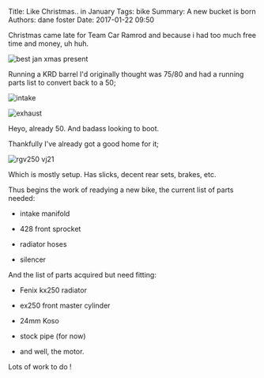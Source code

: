 Title: Like Christmas.. in January
Tags: bike
Summary: A new bucket is born
Authors: dane foster
Date: 2017-01-22 09:50

Christmas came late for Team Car Ramrod and because i had too much free time and money, uh huh.

![best jan xmas present]({photo}jan-xmas/IMG_0250.JPG)

Running a KRD barrel I'd originally thought was 75/80 and had a running parts list to convert back to a 50;

![intake]({photo}jan-xmas/IMG_0254.JPG)

![exhaust]({photo}jan-xmas/IMG_0256.JPG)

Heyo, already 50. And badass looking to boot.

Thankfully I've already got a good home for it;

![rgv250 vj21]({photo}jan-xmas/IMG_0202.JPG)

Which is mostly setup. Has slicks, decent rear sets, brakes, etc.

Thus begins the work of readying a new bike, the current list of parts needed:

 * intake manifold

 * 428 front sprocket

 * radiator hoses

 * silencer

And the list of parts acquired but need fitting:

 * Fenix kx250 radiator

 * ex250 front master cylinder

 * 24mm Koso

 * stock pipe (for now)

 * and well, the motor.

Lots of work to do !

